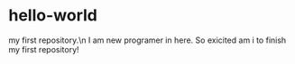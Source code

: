 # hello-world
my first repository.\n
I am new programer in here.
So exicited am i to finish my first repository!
